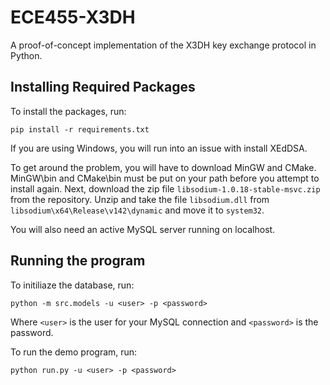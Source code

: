# ECE455-X3DH

A proof-of-concept implementation of the X3DH key exchange protocol in Python.

## Installing Required Packages

To install the packages, run:

```pip install -r requirements.txt```

If you are using Windows, you will run into an issue with install XEdDSA.

To get around the problem, you will have to download MinGW and CMake. MinGW\bin and CMake\bin must be put on your path before you attempt to install again. Next, download the zip file `libsodium-1.0.18-stable-msvc.zip` from the repository. Unzip and take the file `libsodium.dll` from `libsodium\x64\Release\v142\dynamic` and move it to `system32`.

You will also need an active MySQL server running on localhost.

## Running the program

To initiliaze the database, run:

```python -m src.models -u <user> -p <password>```

Where `<user>` is the user for your MySQL connection and `<password>` is the password.

To run the demo program, run:

 ```python run.py -u <user> -p <password>```
